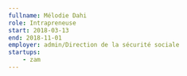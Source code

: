 ```yaml
---
fullname: Mélodie Dahi
role: Intrapreneuse
start: 2018-03-13
end: 2018-11-01
employer: admin/Direction de la sécurité sociale
startups:
    - zam
---
```

